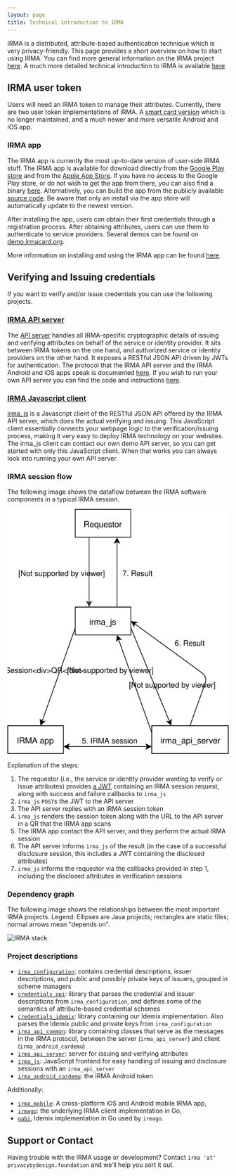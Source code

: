 ```yaml
---
layout: page
title: Technical introduction to IRMA
---
```


IRMA is a distributed, attribute-based authentication technique which is very privacy-friendly.
This page provides a short overview on how to start using IRMA.
You can find more general information on the IRMA project [here](https://privacybydesign.foundation/irma).
A much more detailed technical introduction to IRMA is available [here](/docs/irma.html)

## IRMA user token
Users will need an IRMA token to manage their attributes.
Currently, there are two user token implementations of IRMA.
A [smart card version](https://github.com/credentials/idemix_terminal)
which is no longer maintained, and a much newer and more versatile Android and iOS app.

### IRMA app
The IRMA app is currently the most up-to-date version of user-side IRMA stuff.
The IRMA app is available for download directly from the [Google Play store](https://play.google.com/store/apps/details?id=org.irmacard.cardemu) and from the [Apple App Store](https://itunes.apple.com/us/app/irma-authentication/id1294092994).
If you have no access to the Google Play store, or do not wish to get the app from there,
you can also find a binary [here](https://privacybydesign.foundation/irma.apk).
Alternatively, you can build the app from the publicly available [source code](https://github.com/privacybydesign/irma_mobile).
Be aware that only an install via the app store will automatically update to the newest version.

After installing the app, users can obtain their first credentials through a registration process.
After obtaining attributes, users can use them to authenticate to service providers.
Several demos can be found on [demo.irmacard.org](https://demo.irmacard.org/).

More information on installing and using the IRMA app can be found [here](https://privacybydesign.foundation/irma-begin/).

## Verifying and Issuing credentials
If you want to verify and/or issue credentials you can use the following projects.

### [IRMA API server](https://github.com/credentials/irma_api_server)
The [API server](https://github.com/credentials/irma_api_server) handles all IRMA-specific
cryptographic details of issuing and verifying attributes on behalf of the service or
identity provider. It sits between IRMA tokens on the one hand, and authorized service or
identity providers on the other hand. It exposes a RESTful JSON API driven by JWTs for authentication.
The protocol that the IRMA API server and the IRMA Android and iOS apps speak is documented
[here](/protocols/irma-protocol/).
If you wish to run your own API server you can find the code and instructions [here](https://github.com/credentials/irma_api_server).

### [IRMA Javascript client](https://github.com/credentials/irma_js)
[irma_js](https://github.com/credentials/irma_js) is a Javascript client of the
RESTful JSON API offered by the IRMA API server, which does the actual verifying and issuing.
This JavaScript client essentially connects your webpage logic to the verification/issuing
process, making it very easy to deploy IRMA technology on your websites.
The irma_js client can contact our own demo API server, so you can get started with only this JavaScript client.
When that works you can always look into running your own API server.

### IRMA session flow

The following image shows the dataflow between the IRMA software components in a typical IRMA session.

![IRMA flow](images/irmaflow.svg)

Explanation of the steps:

  1. The requestor (i.e., the service or identity provider wanting to verify or issue attributes) provides
     [a JWT](protocols/irma-protocol/#the-protocol) containing an IRMA session request,
     along with success and failure callbacks to `irma_js`
  2. `irma_js` `POST`s the JWT to the API server
  3. The API server replies with an IRMA session token
  4. `irma_js` renders the session token along with the URL to the API server in a QR that the IRMA app scans
  5. The IRMA app contact the API server, and they perform the actual IRMA session
  6. The API server informs `irma_js` of the result (in the case of a successful disclosure session, this includes a JWT containing the disclosed attributes)
  7. `irma_js` informs the requestor via the callbacks provided in step 1, including the disclosed attributes in verification sessions

<!---
## Adding new credentials
New attributes can be added to the IRMA configuration project.
--->

### Dependency graph

The following image shows the relationships between the most important IRMA projects. Legend: Ellipses are Java projects; rectangles are static files; normal arrows mean "depends on".

![IRMA stack](images/stack.svg)

### Project descriptions

 * [`irma_configuration`](https://github.com/credentials/irma_configuration): contains credential descriptions, issuer descriptions, and public and possibly private keys of issuers, grouped in scheme managers
 * [`credentials_api`](https://github.com/credentials/credentials_api): library that parses the credential and issuer descriptions from `irma_configuration`, and defines some of the semantics of attribute-based credential schemes
 * [`credentials_idemix`](https://github.com/credentials/credentials_idemix): library containing our Idemix implementation. Also parses the Idemix public and private keys from `irma_configuration`
 * [`irma_api_common`](https://github.com/credentials/irma_api_common): library containing classes that serve as the messages in the IRMA protocol, between the server (`irma_api_server`) and client (`irma_android_cardemu`)
 * [`irma_api_server`](https://github.com/credentials/irma_api_server): server for issuing and verifying attributes
 * [`irma_js`](https://github.com/credentials/irma_js): JavaScript frontend for easy handling of issuing and disclosure sessions with an `irma_api_server`
 * [`irma_android_cardemu`](https://github.com/credentials/irma_android_cardemu): the IRMA Android token

Additionally:

* [`irma_mobile`](https://github.com/privacybydesign/irma_mobile): A cross-platform iOS and Android mobile IRMA app,
* [`irmago`](https://github.com/privacybydesign/irmago): the underlying IRMA client implementation in Go,
* [`gabi`](https://github.com/mhe/gabi), Idemix implementation in Go used by `irmago`.

## Support or Contact
Having trouble with the IRMA usage or development? Contact `irma 'at' privacybydesign.foundation` and we’ll help you sort it out.
